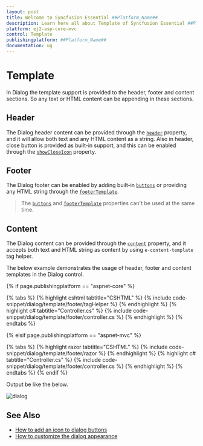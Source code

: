 ```yaml
---
layout: post
title: Welcome to Syncfusion Essential ##Platform_Name##
description: Learn here all about Template of Syncfusion Essential ##Platform_Name## widgets based on HTML5 and jQuery.
platform: ej2-asp-core-mvc
control: Template
publishingplatform: ##Platform_Name##
documentation: ug
---
```



# Template

In Dialog the template support is provided to the header, footer and content sections. So any text or HTML content can be appending in these sections.

## Header

The Dialog header content can be provided through the
[`header`](https://help.syncfusion.com/cr/aspnetcore-js2/Syncfusion.EJ2.Popups.Dialog.html#Syncfusion_EJ2_Popups_Dialog_Header) property, and it will allow both text and any HTML content as a string.
Also in header, close button is provided as built-in support, and this can be enabled through
the [`showCloseIcon`](https://help.syncfusion.com/cr/aspnetcore-js2/Syncfusion.EJ2.Popups.Dialog.html#Syncfusion_EJ2_Popups_Dialog_ShowCloseIcon) property.

## Footer

The Dialog footer can be enabled by adding built-in [`buttons`](https://help.syncfusion.com/cr/aspnetcore-js2/Syncfusion.EJ2.Popups.Dialog.html#Syncfusion_EJ2_Popups_Dialog_Buttons) or providing any HTML string through the [`footerTemplate`](https://help.syncfusion.com/cr/aspnetcore-js2/Syncfusion.EJ2.Popups.Dialog.html#Syncfusion_EJ2_Popups_Dialog_FooterTemplate).

> The [`buttons`](https://help.syncfusion.com/cr/aspnetcore-js2/Syncfusion.EJ2.Popups.Dialog.html#Syncfusion_EJ2_Popups_Dialog_Buttons) and [`footerTemplate`](https://help.syncfusion.com/cr/aspnetcore-js2/Syncfusion.EJ2.Popups.Dialog.html#Syncfusion_EJ2_Popups_Dialog_FooterTemplate) properties can't be used at the same time.

## Content

The Dialog content can be provided through the [`content`](https://help.syncfusion.com/cr/aspnetcore-js2/Syncfusion.EJ2.Popups.Dialog.html#Syncfusion_EJ2_Popups_Dialog_Content) property, and it accepts both text and HTML string as content
by using `e-content-template` tag helper.

The below example demonstrates the usage of header, footer and content templates in the Dialog control.

{% if page.publishingplatform == "aspnet-core" %}

{% tabs %}
{% highlight cshtml tabtitle="CSHTML" %}
{% include code-snippet/dialog/template/footer/tagHelper %}
{% endhighlight %}
{% highlight c# tabtitle="Controller.cs" %}
{% include code-snippet/dialog/template/footer/controller.cs %}
{% endhighlight %}
{% endtabs %}

{% elsif page.publishingplatform == "aspnet-mvc" %}

{% tabs %}
{% highlight razor tabtitle="CSHTML" %}
{% include code-snippet/dialog/template/footer/razor %}
{% endhighlight %}
{% highlight c# tabtitle="Controller.cs" %}
{% include code-snippet/dialog/template/footer/controller.cs %}
{% endhighlight %}
{% endtabs %}
{% endif %}



Output be like the below.

![dialog](./images/dialog-template.png)

## See Also

* [How to add an icon to dialog buttons](./how-to/add-an-icons-to-dialog-buttons)
* [How to customize the dialog appearance](./how-to/customize-the-dialog-appearance)
